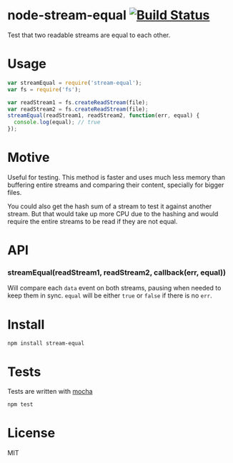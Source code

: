 # node-stream-equal [![Build Status](https://secure.travis-ci.org/fent/node-stream-equal.png)](http://travis-ci.org/fent/node-stream-equal)

Test that two readable streams are equal to each other.


# Usage

```js
var streamEqual = require('stream-equal');
var fs = require('fs');

var readStream1 = fs.createReadStream(file);
var readStream2 = fs.createReadStream(file);
streamEqual(readStream1, readStream2, function(err, equal) {
  console.log(equal); // true
});
```


# Motive
Useful for testing. This method is faster and uses much less memory than buffering entire streams and comparing their content, specially for bigger files.

You could also get the hash sum of a stream to test it against another stream. But that would take up more CPU due to the hashing and would require the entire streams to be read if they are not equal.


# API
### streamEqual(readStream1, readStream2, callback(err, equal))

Will compare each `data` event on both streams, pausing when needed to keep them in sync. `equal` will be either `true` or `false` if there is no `err`.


# Install

    npm install stream-equal


# Tests
Tests are written with [mocha](http://visionmedia.github.com/mocha/)

```bash
npm test
```

# License
MIT
